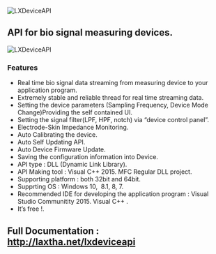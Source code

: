 ![LXDeviceAPI](http://laxtha.net/wp-content/uploads/2017/03/VISD-10_LOGO_LXDeviceAPI_256x256.png)
## API for bio signal measuring devices.

![LXDeviceAPI](http://laxtha.net/wp-content/uploads/2017/02/System-Architecture_LXDeviceAPI_780x420.png)
### Features 
- Real time bio signal data streaming from measuring device to your application program.
- Extremely stable and reliable thread for real time streaming data.
- Setting the device parameters (Sampling Frequency, Device Mode Change)Providing the self contained UI. 
- Setting the signal filter(LPF, HPF, notch) via “device control panel”.
- Electrode-Skin Impedance Monitoring.
- Auto Calibrating the device.
- Auto Self Updating API.
- Auto Device Firmware Update.
- Saving the configuration information into Device.
- API type : DLL (Dynamic Link Library).
- API Making tool : Visual C++ 2015. MFC Regular DLL project.
- Supporting platform : both 32bit and 64bit.
- Supprting OS : Windows 10,  8.1, 8, 7.
- Recommended IDE for developing the application program : Visual Studio Communitity 2015. Visual C++ . 
- It’s free !.
## Full Documentation : http://laxtha.net/lxdeviceapi

